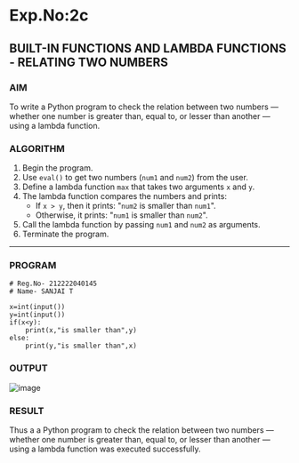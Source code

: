 # Exp.No:2c
## BUILT-IN FUNCTIONS AND LAMBDA FUNCTIONS - RELATING TWO NUMBERS

### AIM  
To write a Python program to check the relation between two numbers — whether one number is greater than, equal to, or lesser than another — using a lambda function.

### ALGORITHM

1. Begin the program.  
2. Use `eval()` to get two numbers (`num1` and `num2`) from the user.  
3. Define a lambda function `max` that takes two arguments `x` and `y`.  
4. The lambda function compares the numbers and prints:
   - If `x > y`, then it prints: "`num2` is smaller than `num1`".
   - Otherwise, it prints: "`num1` is smaller than `num2`".
5. Call the lambda function by passing `num1` and `num2` as arguments.  
6. Terminate the program.

---

### PROGRAM

```
# Reg.No- 212222040145
# Name- SANJAI T

x=int(input())
y=int(input())
if(x<y):
    print(x,"is smaller than",y)
else:
    print(y,"is smaller than",x)
```

### OUTPUT

![image](https://github.com/user-attachments/assets/e170476f-2212-4951-a1cc-3412b99fc18e)

### RESULT

Thus a a Python program to check the relation between two numbers — whether one number is greater than, equal to, or lesser than another — using a lambda function was executed successfully.
